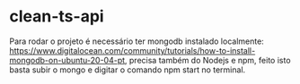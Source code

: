 # clean-ts-api
Para rodar o projeto é necessário ter mongodb instalado localmente: https://www.digitalocean.com/community/tutorials/how-to-install-mongodb-on-ubuntu-20-04-pt,
precisa também do Nodejs e npm, feito isto basta subir o mongo e digitar o comando npm start no terminal.
